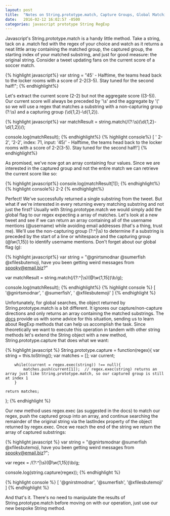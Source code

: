 ```yaml
---
layout: post
title:  "Notes on String.prototype.match, Capture Groups, Global Matching, and Extending the String Object"
date:   2016-02-12 16:02:57 -0500
categories: javascript prototype String RegExp
---
```


Javascript's String.prototype.match is a handy little method.  Take a string, tack on a .match fed with the regex of your choice and watch as it returns a neat little array containing the matched group, the captured group, the starting index of your matched substring, and just for good measure: the original string.  Consider a tweet updating fans on the current score of a soccer match.

{% highlight javascript%}
var string = "45' - Halftime, the teams head back to the locker rooms with a score of 2-2(3-5).  Stay tuned for the second half!";
{% endhighlight%}

Let's extract the current score (2-2) but not the aggregate score ((3-5)).  Our current score will always be preceded by '\s' and the aggregate by '(' so we will use a regex that matches a substring with a non-capturing group (?:\s) and a capturing group (\d{1,2}-\d{1,2}).  

{% highlight javascript%}
var matchResult = string.match(/(?:\s)(\d{1,2}-\d{1,2})/);

console.log(matchResult);
{% endhighlight%}
{% highlight console%}
[ ' 2-2',
  '2-2',
  index: 71,
  input: '45/' - Halftime, the teams head back to the locker rooms with a score of 2-2(3-5). Stay tuned for the second half!']
{% endhighlight%}

As promised, we've now got an array containing four values.  Since we are interested in the captured group and not the entire match we can retrieve the current score like so:

{% highlight javascript%}
console.log(matchResult[1]);
{% endhighlight%}
{% highlight console%}
2-2
{% endhighlight%}

Perfect!  We've successfully returned a single substring from the tweet.  But what if we're interested in every returning every matching substring and not just the first?  Usually with String.prototype.match we would simply add the global flag to our regex expecting a array of matches.  Let's look at a new tweet and see if we can return an array containing all of the username mentions (@username) while avoiding email addresses (that's a thing, trust me).  We'll use the non-capturing group (?:^\|\s) to determine if a substring is preceded by the start of a line or whitespace and the capturing group (@\w{1,15}) to identify username mentions.  Don't forget about our global flag (g):

{% highlight javascript%}
var string = "@gnirtsmodnar @sumerfish @xfilesbutemoji, have you been getting weird messages from spooky@email.biz?"

var matchResult = string.match(/(?:^|\s)(@\w{1,15})\b/g);

console.log(matchResult);
{% endhighlight%}
{% highlight console %}
[ '@gnirtsmodnar', ' @sumerfish', ' @xfilesbutemoji' ]
{% endhighlight %}

Unfortunately, for global searches, the object returned by String.prototype.match is a bit different.  It ignores our capture/non-capture directions and only returns an array containing the matched substrings.  The [docs](https://developer.mozilla.org/en-US/docs/Web/JavaScript/Reference/Global_Objects/String/match) provide us with some advice for this situation, sending us to learn about RegExp methods that can help us accomplish the task.  Since theoretically we want to execute this operation in tandem with other string methods let's extend the String object with a new method, String.prototype.capture that does what we want:

{% highlight javascript %}
String.prototype.capture = function(regex){
    var string = this.toString();
    var matches = [];
    var current;
        
        while((current = regex.exec(string)) !== null){
            matches.push(current[1]);  // regex.exec(string) returns an array just like String.prototype.match, so our captured group is still at index 1
        }

    return matches;
};
{% endhighlight %}

Our new method uses regex.exec (as suggested in the docs) to match our regex, push the captured group into an array, and continue searching the remainder of the original string via the lastIndex property of the object returned by regex.exec.  Once we reach the end of the string we return the array of captured substrings:

{% highlight javascript %}
var string = "@gnirtsmodnar @sumerfish @xfilesbutemoji, have you been getting weird messages from spooky@email.biz?";

var regex = /(?:^|\s)(@\w{1,15})\b/g;

console.log(string.capture(regex));
{% endhighlight %}

{% highlight console %}
[ '@gnirstmodnar', '@sumerfish', '@xfilesbutemoji' ]
{% endhighlight %}

And that's it.  There's no need to manipulate the results of String.prototype.match before moving on with our operation, just use our new bespoke String method.
